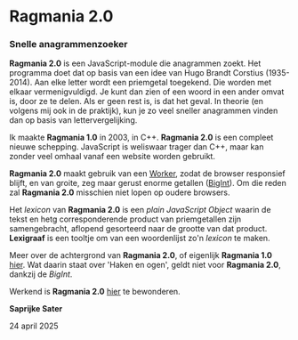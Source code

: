 Ragmania 2.0
============
### Snelle anagrammenzoeker ###

**Ragmania 2.0** is een JavaScript-module die anagrammen zoekt. Het programma doet dat 
op basis van een idee van Hugo Brandt Corstius (1935-2014). Aan elke letter wordt 
een priemgetal toegekend. Die worden met elkaar vermenigvuldigd. Je kunt dan zien
of een woord in een ander omvat is, door ze te delen. Als er geen rest is, is dat
het geval. In theorie (en volgens mij ook in de praktijk), kun je zo veel sneller
anagrammen vinden dan op basis van lettervergelijking.

Ik maakte **Ragmania 1.0** in 2003, in C++. **Ragmania 2.0** is een compleet nieuwe
schepping. JavaScript is weliswaar trager dan C++, maar kan zonder veel omhaal
vanaf een website worden gebruikt.

**Ragmania 2.0** maakt gebruik van een [Worker](https://developer.mozilla.org/en-US/docs/Web/API/Web_Workers_API/Using_web_workers "MDN"),
zodat de browser responsief blijft, en van groite, zeg maar gerust enorme getallen
([BigInt](https://developer.mozilla.org/en-US/docs/Web/JavaScript/Reference/Global_Objects/BigInt "MDN")).
Om die reden zal **Ragmania 2.0** misschien niet lopen op oudere browsers.

Het _lexicon_ van **Ragmania 2.0** is een _plain JavaScript Object_ waarin de tekst
en hetg corresponderende product van priemgetallen zijn samengebracht, 
aflopend gesorteerd naar de grootte van dat product. **Lexigraaf** is 
een tooltje om van een woordenlijst zo'n _lexicon_ te maken. 

Meer over de achtergrond van **Ragmania 2.0**, of eigenlijk **Ragmania 1.0** 
[hier](https://sjaakpriester.nl/software/ragmania "sjaakpriester.nl"). Wat daarin staat over 'Haken en ogen',
geldt niet voor **Ragmania 2.0**, dankzij de _BigInt_.

Werkend is **Ragmania 2.0** [hier](https://ptht.nl/ragmania "PTHT") te bewonderen.

**Saprijke Sater**

24 april 2025
